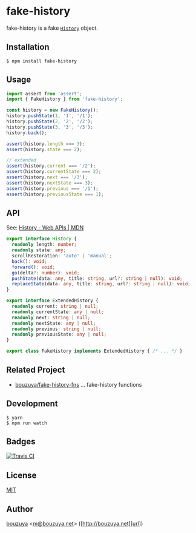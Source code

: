 # fake-history

fake-history is a fake [`History`](https://developer.mozilla.org/en/docs/Web/API/History) object.

## Installation

```
$ npm install fake-history
```

## Usage

```ts
import assert from 'assert';
import { FakeHistory } from 'fake-history';

const history = new FakeHistory();
history.pushState(1, '1', '/1');
history.pushState(2, '2', '/2');
history.pushState(3, '3', '/3');
history.back();

assert(history.length === 3);
assert(history.state === 2);

// extended
assert(history.current === '/2');
assert(history.currentState === 2);
assert(history.next === '/3');
assert(history.nextState === 3);
assert(history.previous === '/1');
assert(history.previousState === 1);
```

## API

See: [History - Web APIs | MDN](https://developer.mozilla.org/en/docs/Web/API/History)

```ts
export interface History {
  readonly length: number;
  readonly state: any;
  scrollRestoration: 'auto' | 'manual';
  back(): void;
  forward(): void;
  go(delta?: number): void;
  pushState(data: any, title: string, url?: string | null): void;
  replaceState(data: any, title: string, url?: string | null): void;
}

export interface ExtendedHistory {
  readonly current: string | null;
  readonly currentState: any | null;
  readonly next: string | null;
  readonly nextState: any | null;
  readonly previous: string | null;
  readonly previousState: any | null;
}

export class FakeHistory implements ExtendedHistory { /* ... */ }
```

## Related Project

- [bouzuya/fake-history-fns][] ... fake-history functions

[bouzuya/fake-history-fns]: https://github.com/bouzuya/fake-history-fns

## Development

```
$ yarn
$ npm run watch
```

## Badges

[![Travis CI][travisci-badge-url]][travisci-url]

[travisci-badge-url]: https://travis-ci.org/bouzuya/fake-history.svg
[travisci-url]: https://travis-ci.org/bouzuya/fake-history

## License

[MIT](LICENSE)

## Author

[bouzuya][user] &lt;[m@bouzuya.net][email]&gt; ([http://bouzuya.net][url])

[user]: https://github.com/bouzuya
[email]: mailto:m@bouzuya.net
[url]: http://bouzuya.net
